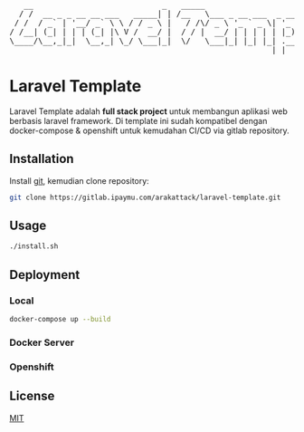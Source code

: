 <pre>
   __                           _   _____                     _       _       
  / /  __ _ _ __ __ ___   _____| | /__   \___ _ __ ___  _ __ | | __ _| |_ ___ 
 / /  / _` | '__/ _` \ \ / / _ \ |   / /\/ _ \ '_ ` _ \| '_ \| |/ _` | __/ _ \
/ /__| (_| | | | (_| |\ V /  __/ |  / / |  __/ | | | | | |_) | | (_| | ||  __/
\____/\__,_|_|  \__,_| \_/ \___|_|  \/   \___|_| |_| |_| .__/|_|\__,_|\__\___|
                                                       |_|                    
</pre>
# Laravel Template

Laravel Template adalah **full stack project** untuk membangun aplikasi web berbasis laravel framework. Di template ini sudah kompatibel dengan docker-compose & openshift untuk kemudahan CI/CD via gitlab repository.

## Installation

Install [git](https://git-scm.com/book/en/v2/Getting-Started-Installing-Git), kemudian clone repository:

```bash
git clone https://gitlab.ipaymu.com/arakattack/laravel-template.git
```

## Usage

```bash
./install.sh
```

## Deployment
### Local
```bash
docker-compose up --build
```
### Docker Server

### Openshift

## License
[MIT](https://choosealicense.com/licenses/mit/)